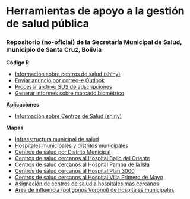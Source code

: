 # Herramientas de apoyo a la gestión de salud pública

### Repositorio (no-oficial) de la Secretaría Municipal de Salud, municipio de Santa Cruz, Bolivia




**Código R**
- [Información sobre centros de salud (shiny)](centros_salud/aplic/consulta_CS.R)
- [Enviar anuncio por correo-e Outlook](automat/enviar_correoe_varent.R)
- [Procesar archivo SUS de adscripciones](automat/generar_informe_mespasado.R)
- [Generar informes sobre marcado biométrico](automat/zafiro_marcado_xls_rango_todo_varent.R)

**Aplicaciones**
- [Información sobre Centros de Salud (shiny)](https://yoviajo.shinyapps.io/scz_info_cs/)

**Mapas**
- [Infraestructura municipal de salud](mapas/mapa_base_H2N_y_RdS_formato_grande.png)
- [Hospitales municipales y distritos municipales](mapas/mapa_hospitales_municipales_DMs.png)
- [Centros de salud por Distrito Municipal](mapas/redes/x_distrito/)
- [Centros de salud cercanos al Hospital Bajío del Oriente](mapas/centros_salud_cercanos_HMBO.png)
- [Centros de salud cercanos al Hospital Pampa de la Isla](mapas/centros_salud_cercanos_HMPI.png)
- [Centros de salud cercanos al Hospital Plan 3000](mapas/centros_salud_cercanos_HMP3K.png)
- [Centros de salud cercanos al Hospital Villa Primero de Mayo](mapas/centros_salud_cercanos_HMVPM.png)
- [Asignación de centros de salud a hospitales más cercanos](mapas/distancia_eje_CS-H2N.png)
- [Área de influencia (polígonos Voronoi) de hospitales municipales](mapas/H2N_polig_voronoi_munic.png)